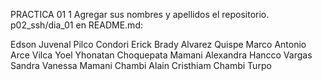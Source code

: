 
PRACTICA 01
1 Agregar sus nombres y apellidos el repositorio. 
	p02_ssh/dia_01
en README.md:

Edson Juvenal Pilco Condori
Erick Brady Alvarez Quispe
Marco Antonio Arce Vilca
Yoel Yhonatan Choquepata Mamani
Alexandra Hancco Vargas
Sandra Vanessa Mamani Chambi
Alain Cristhiam Chambi Turpo
